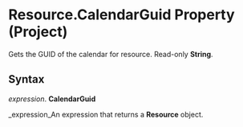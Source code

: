 
# Resource.CalendarGuid Property (Project)

Gets the GUID of the calendar for resource. Read-only  **String**.


## Syntax

 _expression_. **CalendarGuid**

 _expression_An expression that returns a  **Resource** object.

